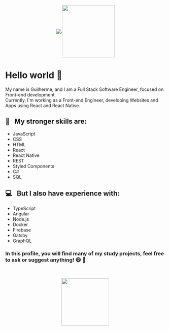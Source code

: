 <p align="center">
  <a href="https://github.com/anuraghazra/github-readme-stats">
    <img
      align="center"
      src="https://github-readme-stats.vercel.app/api/top-langs/?username=guilhermekuni&layout=compact&theme=dracula"
    />
  </a>
  <a href="https://github.com/anuraghazra/github-readme-stats">
    <img
      align="center"
      height="165"
      src="https://github-readme-stats.vercel.app/api?username=guilhermekuni&count_private=true&show_icons=true&custom_title=Github%20Status&hide=issues&theme=dracula"
    />
  </a>
</p>

# Hello world 👋

My name is Guilherme, and I am a Full Stack Software Engineer, focused on Front-end development. <br />
Currently, I'm working as a Front-end Engineer, developing Websites and Apps using React and React Native.

 ## :rocket: &nbsp; My stronger skills are: 
 - JavaScript
 - CSS
 - HTML
 - React
 - React Native
 - REST
 - Styled Components
 - C#
 - SQL
 
 ## :computer: &nbsp; But I also have experience with:
 - TypeScript
 - Angular
 - Node.js
 - Docker
 - Firebase
 - Gatsby
 - GraphQL

### In this profile, you will find many of my study projects, feel free to ask or suggest anything! 😄 💬

<br />
<p align="center">
  <img src="https://github.com/guilhermekuni/guilhermekuni/blob/master/images/kuni-octocat.png" height="150px" />
</p>
